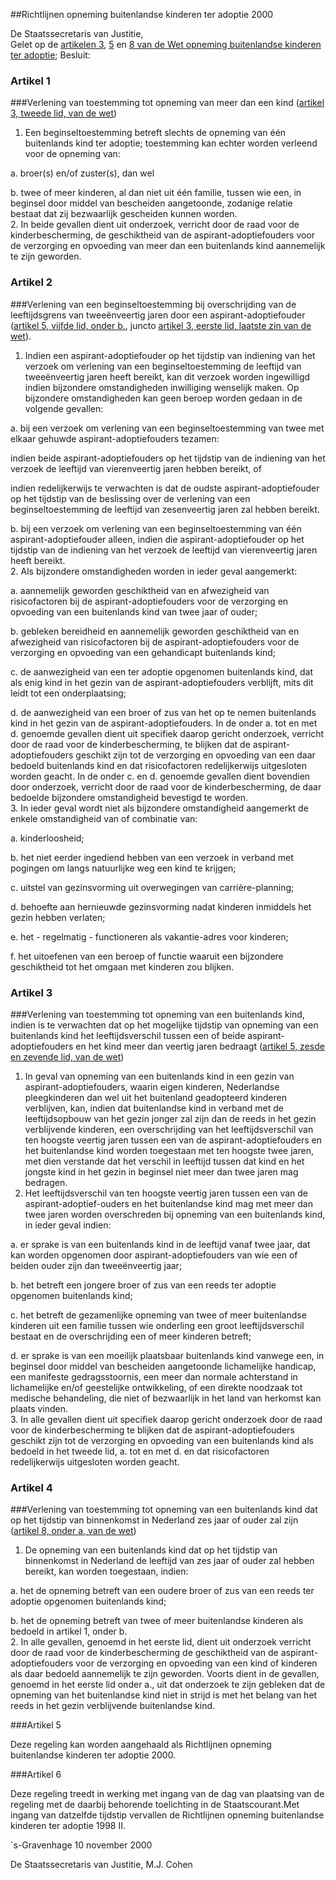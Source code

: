 <meta http-equiv='Content-Type' content='text/html; charset=utf-8' />

##Richtlijnen opneming buitenlandse kinderen ter adoptie 2000

De Staatssecretaris van Justitie,  
Gelet op de [artikelen 3](../../../../../../../../../wet/wet/opneming/buitenlandse/pleegkinderen/BWBR0004447/README.md), [5](../../../../../../../../../wet/wet/opneming/buitenlandse/pleegkinderen/BWBR0004447/README.md) en [8 van de Wet opneming buitenlandse kinderen ter adoptie](../../../../../../../../../wet/wet/opneming/buitenlandse/pleegkinderen/BWBR0004447/README.md);
Besluit:     

### Artikel  1  

###Verlening van toestemming tot opneming van meer dan een kind ([artikel 3, tweede lid, van de wet](../../../../../../../../../wet/wet/opneming/buitenlandse/pleegkinderen/BWBR0004447/README.md))

1.  Een beginseltoestemming betreft slechts de opneming van één buitenlands kind ter adoptie; toestemming kan echter worden verleend voor de opneming van: 

a.  broer(s) en/of zuster(s), dan wel 

b.  twee of meer kinderen, al dan niet uit één familie, tussen wie een, in beginsel door middel van bescheiden aangetoonde, zodanige relatie bestaat dat zij bezwaarlijk gescheiden kunnen worden.    
2.  In beide gevallen dient uit onderzoek, verricht door de raad voor de kinderbescherming, de geschiktheid van de aspirant-adoptiefouders voor de verzorging en opvoeding van meer dan een buitenlands kind aannemelijk te zijn geworden.   

### Artikel  2  

###Verlening van een beginseltoestemming bij overschrijding van de leeftijdsgrens van tweeënveertig jaren door een aspirant-adoptiefouder ([artikel 5, vijfde lid, onder b.](../../../../../../../../../wet/wet/opneming/buitenlandse/pleegkinderen/BWBR0004447/README.md), juncto [artikel 3, eerste lid, laatste zin van de wet](../../../../../../../../../wet/wet/opneming/buitenlandse/pleegkinderen/BWBR0004447/README.md)).

1.  Indien een aspirant-adoptiefouder op het tijdstip van indiening van het verzoek om verlening van een beginseltoestemming de leeftijd van tweeënveertig jaren heeft bereikt, kan dit verzoek worden ingewilligd indien bijzondere omstandigheden inwilliging wenselijk maken. Op bijzondere omstandigheden kan geen beroep worden gedaan in de volgende gevallen: 

a.  bij een verzoek om verlening van een beginseltoestemming van twee met elkaar gehuwde aspirant-adoptiefouders tezamen: 

indien beide aspirant-adoptiefouders op het tijdstip van de indiening van het verzoek de leeftijd van vierenveertig jaren hebben bereikt, of  

indien redelijkerwijs te verwachten is dat de oudste aspirant-adoptiefouder op het tijdstip van de beslissing over de verlening van een beginseltoestemming de leeftijd van zesenveertig jaren zal hebben bereikt.   

b.  bij een verzoek om verlening van een beginseltoestemming van één aspirant-adoptiefouder alleen, indien die aspirant-adoptiefouder op het tijdstip van de indiening van het verzoek de leeftijd van vierenveertig jaren heeft bereikt.    
2.  Als bijzondere omstandigheden worden in ieder geval aangemerkt: 

a.  aannemelijk geworden geschiktheid van en afwezigheid van risicofactoren bij de aspirant-adoptiefouders voor de verzorging en opvoeding van een buitenlands kind van twee jaar of ouder; 

b.  gebleken bereidheid en aannemelijk geworden geschiktheid van en afwezigheid van risicofactoren bij de aspirant-adoptiefouders voor de verzorging en opvoeding van een gehandicapt buitenlands kind; 

c.  de aanwezigheid van een ter adoptie opgenomen buitenlands kind, dat als enig kind in het gezin van de aspirant-adoptiefouders verblijft, mits dit leidt tot een onderplaatsing; 

d.  de aanwezigheid van een broer of zus van het op te nemen buitenlands kind in het gezin van de aspirant-adoptiefouders.  In de onder a. tot en met d. genoemde gevallen dient uit specifiek daarop gericht onderzoek, verricht door de raad voor de kinderbescherming, te blijken dat de aspirant-adoptiefouders geschikt zijn tot de verzorging en opvoeding van een daar bedoeld buitenlands kind en dat risicofactoren redelijkerwijs uitgesloten worden geacht. In de onder c. en d. genoemde gevallen dient bovendien door onderzoek, verricht door de raad voor de kinderbescherming, de daar bedoelde bijzondere omstandigheid bevestigd te worden.   
3.  In ieder geval wordt niet als bijzondere omstandigheid aangemerkt de enkele omstandigheid van of combinatie van: 

a.  kinderloosheid; 

b.  het niet eerder ingediend hebben van een verzoek in verband met pogingen om langs natuurlijke weg een kind te krijgen; 

c.  uitstel van gezinsvorming uit overwegingen van carrière-planning; 

d.  behoefte aan hernieuwde gezinsvorming nadat kinderen inmiddels het gezin hebben verlaten; 

e.  het - regelmatig - functioneren als vakantie-adres voor kinderen; 

f.  het uitoefenen van een beroep of functie waaruit een bijzondere geschiktheid tot het omgaan met kinderen zou blijken.    

### Artikel  3  

###Verlening van toestemming tot opneming van een buitenlands kind, indien is te verwachten dat op het mogelijke tijdstip van opneming van een buitenlands kind het leeftijdsverschil tussen een of beide aspirant-adoptiefouders en het kind meer dan veertig jaren bedraagt ([artikel 5, zesde en zevende lid, van de wet](../../../../../../../../../wet/wet/opneming/buitenlandse/pleegkinderen/BWBR0004447/README.md))

1.  In geval van opneming van een buitenlands kind in een gezin van aspirant-adoptiefouders, waarin eigen kinderen, Nederlandse pleegkinderen dan wel uit het buitenland geadopteerd kinderen verblijven, kan, indien dat buitenlandse kind in verband met de leeftijdsopbouw van het gezin jonger zal zijn dan de reeds in het gezin verblijvende kinderen, een overschrijding van het leeftijdsverschil van ten hoogste veertig jaren tussen een van de aspirant-adoptiefouders en het buitenlandse kind worden toegestaan met ten hoogste twee jaren, met dien verstande dat het verschil in leeftijd tussen dat kind en het jongste kind in het gezin in beginsel niet meer dan twee jaren mag bedragen.   
2.  Het leeftijdsverschil van ten hoogste veertig jaren tussen een van de aspirant-adoptief-ouders en het buitenlandse kind mag met meer dan twee jaren worden overschreden bij opneming van een buitenlands kind, in ieder geval indien: 

a.  er sprake is van een buitenlands kind in de leeftijd vanaf twee jaar, dat kan worden opgenomen door aspirant-adoptiefouders van wie een of beiden ouder zijn dan tweeënveertig jaar; 

b.  het betreft een jongere broer of zus van een reeds ter adoptie opgenomen buitenlands kind; 

c.  het betreft de gezamenlijke opneming van twee of meer buitenlandse kinderen uit een familie tussen wie onderling een groot leeftijdsverschil bestaat en de overschrijding een of meer kinderen betreft; 

d.  er sprake is van een moeilijk plaatsbaar buitenlands kind vanwege een, in beginsel door middel van bescheiden aangetoonde lichamelijke handicap, een manifeste gedragsstoornis, een meer dan normale achterstand in lichamelijke en/of geestelijke ontwikkeling, of een direkte noodzaak tot medische behandeling, die niet of bezwaarlijk in het land van herkomst kan plaats vinden.    
3.  In alle gevallen dient uit specifiek daarop gericht onderzoek door de raad voor de kinderbescherming te blijken dat de aspirant-adoptiefouders geschikt zijn tot de verzorging en opvoeding van een buitenlands kind als bedoeld in het tweede lid, a. tot en met d. en dat risicofactoren redelijkerwijs uitgesloten worden geacht.   

### Artikel  4  

###Verlening van toestemming tot opneming van een buitenlands kind dat op het tijdstip van binnenkomst in Nederland zes jaar of ouder zal zijn ([artikel 8, onder a, van de wet](../../../../../../../../../wet/wet/opneming/buitenlandse/pleegkinderen/BWBR0004447/README.md))

1.  De opneming van een buitenlands kind dat op het tijdstip van binnenkomst in Nederland de leeftijd van zes jaar of ouder zal hebben bereikt, kan worden toegestaan, indien: 

a.  het de opneming betreft van een oudere broer of zus van een reeds ter adoptie opgenomen buitenlands kind; 

b.  het de opneming betreft van twee of meer buitenlandse kinderen als bedoeld in artikel 1, onder b.    
2.  In alle gevallen, genoemd in het eerste lid, dient uit onderzoek verricht door de raad voor de kinderbescherming de geschiktheid van de aspirant-adoptiefouders voor de verzorging en opvoeding van een kind of kinderen als daar bedoeld aannemelijk te zijn geworden. Voorts dient in de gevallen, genoemd in het eerste lid onder a., uit dat onderzoek te zijn gebleken dat de opneming van het buitenlandse kind niet in strijd is met het belang van het reeds in het gezin verblijvende buitenlandse kind.   

###Artikel 5 

Deze regeling kan worden aangehaald als Richtlijnen opneming buitenlandse kinderen ter adoptie 2000. 

###Artikel 6 

Deze regeling treedt in werking met ingang van de dag van plaatsing van de regeling met de daarbij behorende toelichting in de Staatscourant.Met ingang van datzelfde tijdstip vervallen de Richtlijnen opneming buitenlandse kinderen ter adoptie 1998 II.

`s-Gravenhage 
10 november 2000    

De 
Staatssecretaris van Justitie, 
M.J. Cohen      

